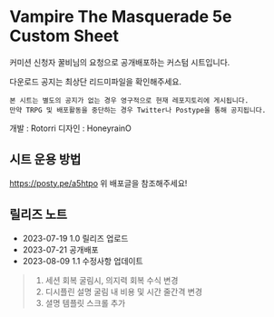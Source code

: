 # Vampire The Masquerade 5e Custom Sheet
커미션 신청자 꿀비님의 요청으로 공개배포하는 커스텀 시트입니다.

다운로드 공지는 최상단 리드미파일을 확인해주세요.

```
본 시트는 별도의 공지가 없는 경우 영구적으로 현재 레포지토리에 게시됩니다.
만약 TRPG 및 배포활동을 중단하는 경우 Twitter나 Postype을 통해 공지됩니다.
```

개발 : Rotorri
디자인 : HoneyrainO

## 시트 운용 방법
https://posty.pe/a5htpo
위 배포글을 참조해주세요!


## 릴리즈 노트
- 2023-07-19 1.0 릴리즈 업로드
- 2023-07-21 공개배포
- 2023-08-09 1.1 수정사항 업데이트
> 1. 세션 회복 굴림시, 의지력 회복 수식 변경
> 2. 디시플린 설명 굴림 내 비용 및 시간 줄간격 변경
> 3. 셜명 템플릿 스크롤 추가
